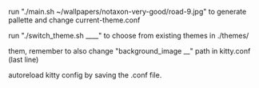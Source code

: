 run "./main.sh ~/wallpapers/notaxon-very-good/road-9.jpg" to generate pallette and change current-theme.conf

run "./switch_theme.sh ____" to choose from existing themes in ./themes/

them, remember to also change "background_image __" path in kitty.conf (last line)

autoreload kitty config by saving the .conf file.
